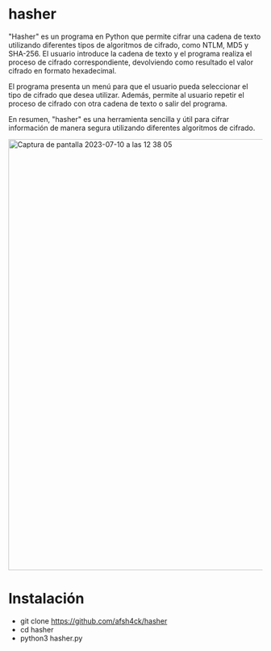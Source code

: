 # hasher
"Hasher" es un programa en Python que permite cifrar una cadena de texto utilizando diferentes tipos de algoritmos de cifrado, como NTLM, MD5 y SHA-256. El usuario introduce la cadena de texto y el programa realiza el proceso de cifrado correspondiente, devolviendo como resultado el valor cifrado en formato hexadecimal.

El programa presenta un menú para que el usuario pueda seleccionar el tipo de cifrado que desea utilizar. Además, permite al usuario repetir el proceso de cifrado con otra cadena de texto o salir del programa.

En resumen, "hasher" es una herramienta sencilla y útil para cifrar información de manera segura utilizando diferentes algoritmos de cifrado.

<img width="854" alt="Captura de pantalla 2023-07-10 a las 12 38 05" src="https://github.com/afsh4ck/hasher/assets/132138425/e5c8c488-458d-447e-bf77-0e5aaad27fa5">

# Instalación
- git clone https://github.com/afsh4ck/hasher
- cd hasher
- python3 hasher.py
